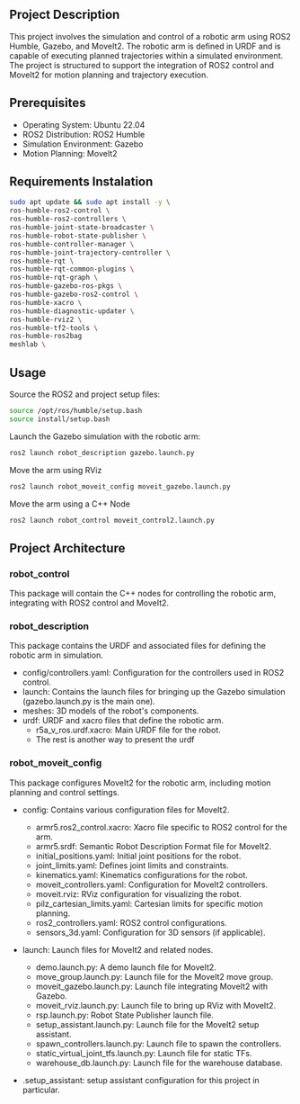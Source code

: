 ## Project Description

This project involves the simulation and control of a robotic arm using ROS2 Humble, Gazebo, and MoveIt2. The robotic arm is defined in URDF and is capable of executing planned trajectories within a simulated environment. The project is structured to support the integration of ROS2 control and MoveIt2 for motion planning and trajectory execution.

## Prerequisites

- Operating System: Ubuntu 22.04
- ROS2 Distribution: ROS2 Humble
- Simulation Environment: Gazebo
- Motion Planning: MoveIt2

## Requirements Instalation

```bash
sudo apt update && sudo apt install -y \
ros-humble-ros2-control \
ros-humble-ros2-controllers \
ros-humble-joint-state-broadcaster \
ros-humble-robot-state-publisher \
ros-humble-controller-manager \
ros-humble-joint-trajectory-controller \
ros-humble-rqt \
ros-humble-rqt-common-plugins \
ros-humble-rqt-graph \
ros-humble-gazebo-ros-pkgs \
ros-humble-gazebo-ros2-control \
ros-humble-xacro \
ros-humble-diagnostic-updater \
ros-humble-rviz2 \
ros-humble-tf2-tools \
ros-humble-ros2bag
meshlab \
```

## Usage

Source the ROS2 and project setup files:

```bash
source /opt/ros/humble/setup.bash
source install/setup.bash
```

Launch the Gazebo simulation with the robotic arm:

```bash
ros2 launch robot_description gazebo.launch.py
```

Move the arm using RViz

```bash
ros2 launch robot_moveit_config moveit_gazebo.launch.py
```

Move the arm using a C++ Node

```bash
ros2 launch robot_control moveit_control2.launch.py
```

## Project Architecture

### robot_control

This package will contain the C++ nodes for controlling the robotic arm, integrating with ROS2 control and MoveIt2.


### robot_description

This package contains the URDF and associated files for defining the robotic arm in simulation.

- config/controllers.yaml: Configuration for the controllers used in ROS2 control.
- launch: Contains the launch files for bringing up the Gazebo simulation (gazebo.launch.py is the main one).
- meshes: 3D models of the robot's components.
- urdf: URDF and xacro files that define the robotic arm.
    * r5a_v_ros.urdf.xacro: Main URDF file for the robot.
    * The rest is another way to present the urdf

### robot_moveit_config

This package configures MoveIt2 for the robotic arm, including motion planning and control settings.

- config: Contains various configuration files for MoveIt2.
    * armr5.ros2_control.xacro: Xacro file specific to ROS2 control for the arm.
    * armr5.srdf: Semantic Robot Description Format file for MoveIt2.
    * initial_positions.yaml: Initial joint positions for the robot.
    * joint_limits.yaml: Defines joint limits and constraints.
    * kinematics.yaml: Kinematics configurations for the robot.
    * moveit_controllers.yaml: Configuration for MoveIt2 controllers.
    * moveit.rviz: RViz configuration for visualizing the robot.
    * pilz_cartesian_limits.yaml: Cartesian limits for specific motion planning.
    * ros2_controllers.yaml: ROS2 control configurations.
    * sensors_3d.yaml: Configuration for 3D sensors (if applicable).
- launch: Launch files for MoveIt2 and related nodes.
    * demo.launch.py: A demo launch file for MoveIt2.
    * move_group.launch.py: Launch file for the MoveIt2 move group.
    * moveit_gazebo.launch.py: Launch file integrating MoveIt2 with Gazebo.
    * moveit_rviz.launch.py: Launch file to bring up RViz with MoveIt2.
    * rsp.launch.py: Robot State Publisher launch file.
    * setup_assistant.launch.py: Launch file for the MoveIt2 setup assistant.
    * spawn_controllers.launch.py: Launch file to spawn the controllers.
    * static_virtual_joint_tfs.launch.py: Launch file for static TFs.
    * warehouse_db.launch.py: Launch file for the warehouse database.

- .setup_assistant: setup assistant configuration for this project in particular.
